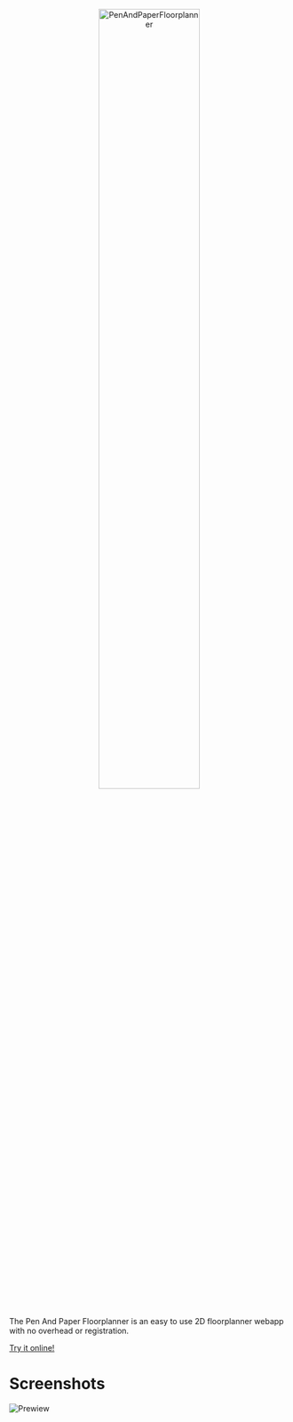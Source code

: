 <p align="center">
<img style="width: 60%;"
src="https://github.com/karldaeubel/PenAndPaperFloorplanner/assets/1245268/7da23427-5514-4b60-96df-23046855731b" alt="PenAndPaperFloorplanner">
</p>

The Pen And Paper Floorplanner is an easy to use 2D floorplanner webapp with no overhead or registration.

[Try it online!](https://karldaeubel.github.io/PenAndPaperFloorplanner/)

# Screenshots

![Prewiew](https://github.com/karldaeubel/PenAndPaperFloorplanner/assets/1245268/a2d4a6b1-0040-4b9c-bd25-b5a18ae1a9d0)
